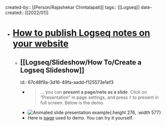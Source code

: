 created-by:: [[Person/Rajashekar Chintalapati]]
tags:: [[Logseq]]
date-created:: [[2022/01]]

- # [How to publish Logseq notes on your website](https://www.rajashekar.org/publish-logseq/#presenting-slides)
	- ## [[Logseq/Slideshow/How To/Create a Logseq Slideshow]]
	  id:: 67c48f9a-3d16-49fa-aadd-f125573e1ef3
		- > ... you can **present a page/note as a slide**. Click on “Presentation” in page settings, and press `f` to present in full screen. Below is the demo.
		- ![Animated slide presentation example](https://www.rajashekar.org/assets/images/posts/2022/logseq/present.gif){:height 276, :width 577}
		- Here is [page](https://logseq.rajashekar.org/#/page/presenting%20slides%20using%20logseq) used to demo. You can try it yourself.